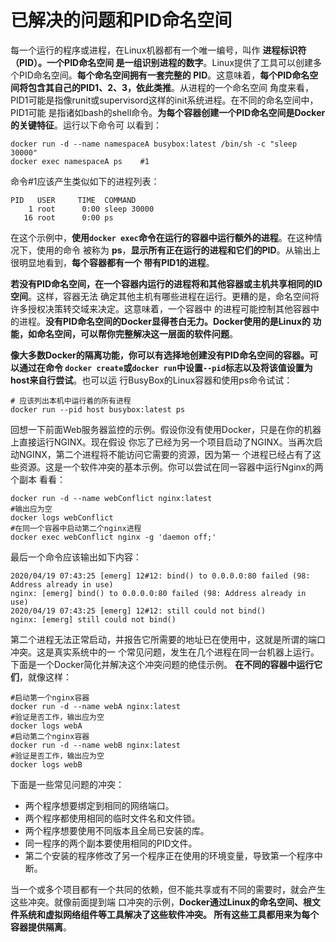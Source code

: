 已解决的问题和PID命名空间
================================================================================
每一个运行的程序或进程，在Linux机器都有一个唯一编号，叫作 **进程标识符（PID）。一个PID命名空间
是一组识别进程的数字**。Linux提供了工具可以创建多个PID命名空间。**每个命名空间拥有一套完整的
PID**。这意味着，**每个PID命名空间将包含其自己的PID1、2、3，依此类推**。从进程的一个命名空间
角度来看，PID1可能是指像runit或supervisord这样的init系统进程。在不同的命名空间中，PID1可能
是指诸如bash的shell命令。**为每个容器创建一个PID命名空间是Docker的关键特征**。运行以下命令可
以看到：
```shell 
docker run -d --name namespaceA busybox:latest /bin/sh -c "sleep 30000"
docker exec namespaceA ps    #1
```
命令#1应该产生类似如下的进程列表：
```
PID   USER     TIME  COMMAND
    1 root      0:00 sleep 30000
   16 root      0:00 ps
```
在这个示例中，**使用`docker exec`命令在运行的容器中运行额外的进程**。在这种情况下，使用的命令
被称为 **ps**，**显示所有正在运行的进程和它们的PID**。从输出上很明显地看到，**每个容器都有一个
带有PID1的进程**。

**若没有PID命名空间，在一个容器内运行的进程将和其他容器或主机共享相同的ID空间**。这样，容器无法
确定其他主机有哪些进程在运行。更糟的是，命名空间将许多授权决策转交域来决定。这意味着，一个容器中
的进程可能控制其他容器中的进程。**没有PID命名空间的Docker显得苍白无力。Docker使用的是Linux的
功能，如命名空间，可以帮你完整解决这一层面的软件问题**。

**像大多数Docker的隔离功能，你可以有选择地创建没有PID命名空间的容器。可以通过在命令
`docker create`或`docker run`中设置`--pid`标志以及将该值设置为host来自行尝试**。也可以运
行BusyBox的Linux容器和使用ps命令试试：
```shell 
# 应该列出本机中运行着的所有进程
docker run --pid host busybox:latest ps
```
回想一下前面Web服务器监控的示例。假设你没有使用Docker，只是在你的机器上直接运行NGINX。现在假设
你忘了已经为另一个项目启动了NGINX。当再次启动NGINX，第二个进程将不能访问它需要的资源，因为第一
个进程已经占有了这些资源。这是一个软件冲突的基本示例。你可以尝试在同一容器中运行Nginx的两个副本
看看：
```shell
docker run -d --name webConflict nginx:latest
#输出应为空
docker logs webConflict
#在同一个容器中启动第二个nginx进程
docker exec webConflict nginx -g 'daemon off;'
```
最后一个命令应该输出如下内容：
```
2020/04/19 07:43:25 [emerg] 12#12: bind() to 0.0.0.0:80 failed (98: Address already in use)
nginx: [emerg] bind() to 0.0.0.0:80 failed (98: Address already in use)
2020/04/19 07:43:25 [emerg] 12#12: still could not bind()
nginx: [emerg] still could not bind()
```
第二个进程无法正常启动，并报告它所需要的地址已在使用中，这就是所谓的端口冲突。这是真实系统中的一
个常见问题，发生在几个进程在同一台机器上运行。下面是一个Docker简化并解决这个冲突问题的绝佳示例。
**在不同的容器中运行它们**，就像这样：
```shell
#启动第一个nginx容器
docker run -d --name webA nginx:latest
#验证是否工作，输出应为空
docker logs webA 
#启动第二个nginx容器
docker run -d --name webB nginx:latest
#验证是否工作，输出应为空
docker logs webB
```
下面是一些常见问题的冲突：
+ 两个程序想要绑定到相同的网络端口。
+ 两个程序都使用相同的临时文件名和文件锁。
+ 两个程序想要使用不同版本且全局已安装的库。
+ 同一程序的两个副本要使用相同的PID文件。
+ 第二个安装的程序修改了另一个程序正在使用的环境变量，导致第一个程序中断。

当一个或多个项目都有一个共同的依赖，但不能共享或有不同的需要时，就会产生这些冲突。就像前面提到端
口冲突的示例，**Docker通过Linux的命名空间、根文件系统和虚拟网络组件等工具解决了这些软件冲突。
所有这些工具都用来为每个容器提供隔离**。


